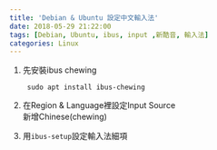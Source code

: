 ```yaml
---
title: 'Debian & Ubuntu 設定中文輸入法'
date: 2018-05-29 21:22:00
tags: [Debian, Ubuntu, ibus, input ,新酷音, 輸入法]
categories: Linux
---
```


1. 先安裝ibus chewing

        sudo apt install ibus-chewing

<!--More-->    

2. 在Region & Language裡設定Input Source  
   新增Chinese(chewing)

3. 用`ibus-setup`設定輸入法細項
